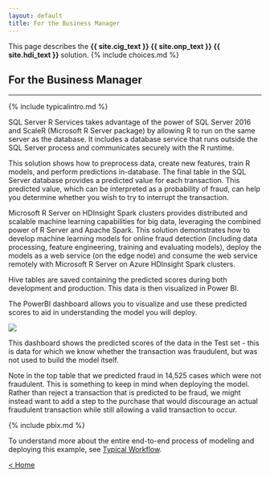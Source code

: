 ```yaml
---
layout: default
title: For the Business Manager
---
```

<div class="alert alert-success" role="alert"> This page describes the 
<strong>
<span class="cig">{{ site.cig_text }}</span>
<span class="onp">{{ site.onp_text }}</span>
<span class="hdi">{{ site.hdi_text }}</span> 
</strong>
solution.
{% include choices.md %}
</div> 

## For the Business Manager
------------------------------

{% include typicalintro.md %}

<p></p>
<div class="sql"> 
SQL Server R Services takes advantage of the power of SQL Server 2016 and ScaleR (Microsoft R Server package) by allowing R to run on the same server as the database. It includes a database service that runs outside the SQL Server process and communicates securely with the R runtime. 
<p></p>
This solution shows how to preprocess data, create new features, train R models, and perform predictions in-database. The final table in the SQL Server database provides a predicted value for each transaction. This predicted value, which can be interpreted as a probability of fraud, can help you determine whether you wish to try to interrupt the transaction.
<p></p>
</div>
<div class="hdi">
Microsoft R Server on HDInsight Spark clusters provides distributed and scalable machine learning capabilities for big data, leveraging the combined power of R Server and Apache Spark. This solution demonstrates how to develop machine learning models for online fraud detection (including data processing, feature engineering, training and evaluating models), deploy the models as a web service (on the edge node) and consume the web service remotely with Microsoft R Server on Azure HDInsight Spark clusters. 

<p></p>
Hive tables are saved containing the predicted scores during both development and production. This data is then visualized in Power BI.
<p></p>
</div>

The PowerBI dashboard allows you to visualize and use these predicted scores to aid in understanding the model you will deploy.

<img src="images/model.png" />
<p></p>
This dashboard shows the predicted scores of the data in the Test set - this is data for which we know whether the transaction was fraudulent, but was not used to build the model itself. 

Note in the top table that we predicted fraud in 14,525 cases which were not fraudulent.  This is something to keep in mind when deploying the model.  Rather than reject a transaction that is predicted to be fraud, we might instead want to add a step to the purchase that would discourage an actual fraudulent transaction while still allowing a valid transaction to occur.

 <p></p> 

{% include pbix.md %}


To understand more about the entire end-to-end process of modeling and deploying this example, see [Typical Workflow](Typical.html).
 

[&lt; Home](index.html)
